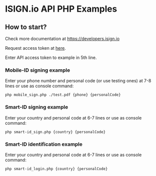 # ISIGN.io API PHP Examples

## How to start? 

Check more documentation at https://developers.isign.io

Request access token at [here](https://www.isign.io/services/token-request).

Enter API access token to example in 5th line.

### Mobile-ID signing example
Enter your phone number and personal code (or use testing ones) at 7-8 lines or use as console command:

`php mobile_sign.php ./test.pdf {phone} {personalCode}`

### Smart-ID signing example 

Enter your country and personal code at 6-7 lines or use as console command:

`php smart-id_sign.php {country} {personalCode}`

### Smart-ID identification example 

Enter your country and personal code at 6-7 lines or use as console command:

`php smart-id_login.php {country} {personalCode}`

